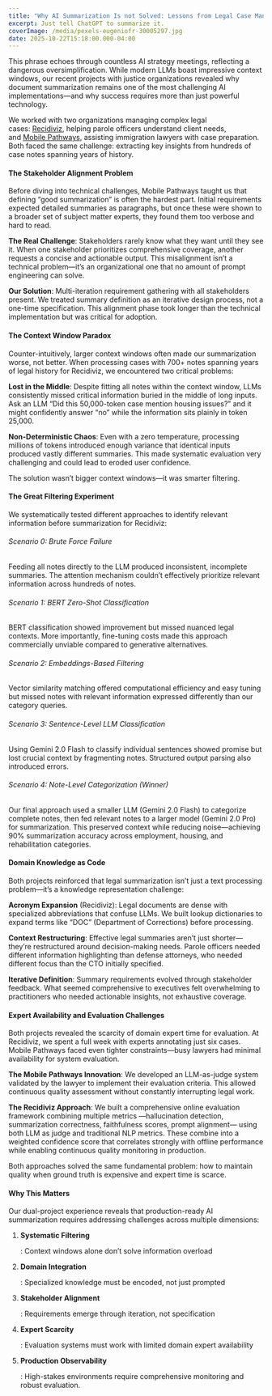 ```yaml
---
title: "Why AI Summarization Is not Solved: Lessons from Legal Case Management"
excerpt: Just tell ChatGPT to summarize it.
coverImage: /media/pexels-eugeniofr-30005297.jpg
date: 2025-10-22T15:18:00.000-04:00
---
```

This phrase echoes through countless AI strategy meetings, reflecting a dangerous oversimplification. While modern LLMs boast impressive context windows, our recent projects with justice organizations revealed why document summarization remains one of the most challenging AI implementations—and why success requires more than just powerful technology.

We worked with two organizations managing complex legal cases: [Recidiviz](<>), helping parole officers understand client needs, and [Mobile Pathways](<>), assisting immigration lawyers with case preparation. Both faced the same challenge: extracting key insights from hundreds of case notes spanning years of history.

#### The Stakeholder Alignment Problem

Before diving into technical challenges, Mobile Pathways taught us that defining “good summarization” is often the hardest part. Initial requirements expected detailed summaries as paragraphs, but once these were shown to a broader set of subject matter experts, they found them too verbose and hard to read.

**The Real Challenge**: Stakeholders rarely know what they want until they see it. When one stakeholder prioritizes comprehensive coverage, another requests a concise and actionable output. This misalignment isn’t a technical problem—it’s an organizational one that no amount of prompt engineering can solve.

**Our Solution**: Multi-iteration requirement gathering with all stakeholders present. We treated summary definition as an iterative design process, not a one-time specification. This alignment phase took longer than the technical implementation but was critical for adoption.

#### The Context Window Paradox

Counter-intuitively, larger context windows often made our summarization worse, not better. When processing cases with 700+ notes spanning years of legal history for Recidiviz, we encountered two critical problems:

**Lost in the Middle**: Despite fitting all notes within the context window, LLMs consistently missed critical information buried in the middle of long inputs. Ask an LLM “Did this 50,000-token case mention housing issues?” and it might confidently answer “no” while the information sits plainly in token 25,000.

**Non-Deterministic Chaos**: Even with a zero temperature, processing millions of tokens introduced enough variance that identical inputs produced vastly different summaries. This made systematic evaluation very challenging and could lead to eroded user confidence.

The solution wasn’t bigger context windows—it was smarter filtering.

#### The Great Filtering Experiment

We systematically tested different approaches to identify relevant information before summarization for Recidiviz:

###### Scenario 0: Brute Force Failure

Feeding all notes directly to the LLM produced inconsistent, incomplete summaries. The attention mechanism couldn’t effectively prioritize relevant information across hundreds of notes.

###### Scenario 1: BERT Zero-Shot Classification

BERT classification showed improvement but missed nuanced legal contexts. More importantly, fine-tuning costs made this approach commercially unviable compared to generative alternatives.

###### Scenario 2: Embeddings-Based Filtering

Vector similarity matching offered computational efficiency and easy tuning but missed notes with relevant information expressed differently than our category queries.

###### Scenario 3: Sentence-Level LLM Classification

Using Gemini 2.0 Flash to classify individual sentences showed promise but lost crucial context by fragmenting notes. Structured output parsing also introduced errors.

###### Scenario 4: Note-Level Categorization (Winner)

Our final approach used a smaller LLM (Gemini 2.0 Flash) to categorize complete notes, then fed relevant notes to a larger model (Gemini 2.0 Pro) for summarization. This preserved context while reducing noise—achieving 90% summarization accuracy across employment, housing, and rehabilitation categories.

#### Domain Knowledge as Code

Both projects reinforced that legal summarization isn’t just a text processing problem—it’s a knowledge representation challenge:

**Acronym Expansion** (Recidiviz): Legal documents are dense with specialized abbreviations that confuse LLMs. We built lookup dictionaries to expand terms like “DOC” (Department of Corrections) before processing.

**Context Restructuring**: Effective legal summaries aren’t just shorter—they’re restructured around decision-making needs. Parole officers needed different information highlighting than defense attorneys, who needed different focus than the CTO initially specified.

**Iterative Definition**: Summary requirements evolved through stakeholder feedback. What seemed comprehensive to executives felt overwhelming to practitioners who needed actionable insights, not exhaustive coverage.

#### Expert Availability and Evaluation Challenges

Both projects revealed the scarcity of domain expert time for evaluation. At Recidiviz, we spent a full week with experts annotating just six cases. Mobile Pathways faced even tighter constraints—busy lawyers had minimal availability for system evaluation.

**The Mobile Pathways Innovation**: We developed an LLM-as-judge system validated by the lawyer to implement their evaluation criteria. This allowed continuous quality assessment without constantly interrupting legal work.

**The Recidiviz Approach**: We built a comprehensive online evaluation framework combining multiple metrics —hallucination detection, summarization correctness, faithfulness scores, prompt alignment— using both LLM as judge and traditional NLP metrics. These combine into a weighted confidence score that correlates strongly with offline performance while enabling continuous quality monitoring in production.

Both approaches solved the same fundamental problem: how to maintain quality when ground truth is expensive and expert time is scarce.

#### Why This Matters

Our dual-project experience reveals that production-ready AI summarization requires addressing challenges across multiple dimensions:

1. **Systematic Filtering**

   : Context windows alone don’t solve information overload
2. **Domain Integration**

   : Specialized knowledge must be encoded, not just prompted
3. **Stakeholder Alignment**

   : Requirements emerge through iteration, not specification
4. **Expert Scarcity**

   : Evaluation systems must work with limited domain expert availability
5. **Production Observability**

   : High-stakes environments require comprehensive monitoring and robust evaluation.
